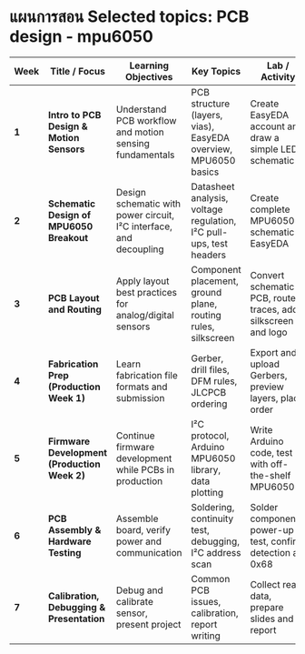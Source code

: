 # แผนการสอน Selected topics: PCB design - mpu6050 

| **Week** | **Title / Focus**                            | **Learning Objectives**                                            | **Key Topics**                                                     | **Lab / Activity**                                              | **Deliverables**                                         |
| -------- | -------------------------------------------- | ------------------------------------------------------------------ | ------------------------------------------------------------------ | --------------------------------------------------------------- | -------------------------------------------------------- |
| **1**    | **Intro to PCB Design & Motion Sensors**     | Understand PCB workflow and motion sensing fundamentals            | PCB structure (layers, vias), EasyEDA overview, MPU6050 basics     | Create EasyEDA account and draw a simple LED schematic          | Screenshot of first schematic                            |
| **2**    | **Schematic Design of MPU6050 Breakout**     | Design schematic with power circuit, I²C interface, and decoupling | Datasheet analysis, voltage regulation, I²C pull-ups, test headers | Create complete MPU6050 schematic in EasyEDA                    | Schematic & BOM submission                               |
| **3**    | **PCB Layout and Routing**                   | Apply layout best practices for analog/digital sensors             | Component placement, ground plane, routing rules, silkscreen       | Convert schematic to PCB, route traces, add silkscreen and logo | 3D PCB preview + Gerber export                           |
| **4**    | **Fabrication Prep (Production Week 1)**     | Learn fabrication file formats and submission                      | Gerber, drill files, DFM rules, JLCPCB ordering                    | Export and upload Gerbers, preview layers, place order          | PCB order confirmation + firmware test with demo MPU6050 |
| **5**    | **Firmware Development (Production Week 2)** | Continue firmware development while PCBs in production             | I²C protocol, Arduino MPU6050 library, data plotting               | Write Arduino code, test with off-the-shelf MPU6050             | Working I²C data demo (serial plotter)                   |
| **6**    | **PCB Assembly & Hardware Testing**          | Assemble board, verify power and communication                     | Soldering, continuity test, debugging, I²C address scan            | Solder components, power-up test, confirm detection at 0x68     | Assembled PCB + I²C scan screenshot                      |
| **7**    | **Calibration, Debugging & Presentation**    | Debug and calibrate sensor, present project                        | Common PCB issues, calibration, report writing                     | Collect real data, prepare slides and report                    | Final report + working demo presentation                 |
